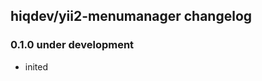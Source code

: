 hiqdev/yii2-menumanager changelog
---------------------------------

### 0.1.0 under development

- inited

